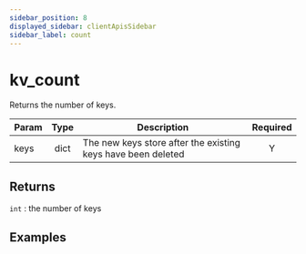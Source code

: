 ```yaml
---
sidebar_position: 8
displayed_sidebar: clientApisSidebar
sidebar_label: count
---
```


# kv_count
Returns the number of keys. 

|Param|Type|Description|Required|
|--|:-:|--|:-:|
|keys|dict|The new keys store after the existing keys have been deleted|Y|


## Returns
`int` : the number of keys


## Examples

